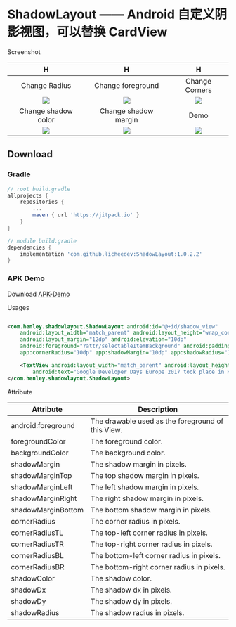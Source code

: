 # ShadowLayout —— Android 自定义阴影视图，可以替换 CardView

Screenshot

| H                                | H                                     | H                                 |
|:--------------------------------:|:-------------------------------------:|:---------------------------------:|
|Change Radius                     |Change foreground                      |Change Corners                     |
|![](/screenshot/shadow_radius.gif)|![](/screenshot/shadow_foreground.gif) |![](/screenshot/shadow_corners.gif)|
|Change shadow color               |Change shadow margin                   |Demo                               |
|![](/screenshot/shadow_color.gif) |![](/screenshot/shadow_margin_hide.gif)|![](/screenshot/shadow_demo.gif)   |

## Download ##

### Gradle ###

```gradle
// root build.gradle
allprojects {
    repositories {
        ...
        maven { url 'https://jitpack.io' }
    }
}

// module build.gradle
dependencies {
    implementation 'com.github.licheedev:ShadowLayout:1.0.2.2'
}
```

### APK Demo ###

Download [APK-Demo](https://github.com/HenleyLee/ShadowLayout/raw/master/app/app-release.apk)

Usages

```xml

<com.henley.shadowlayout.ShadowLayout android:id="@+id/shadow_view"
    android:layout_width="match_parent" android:layout_height="wrap_content"
    android:layout_margin="12dp" android:elevation="10dp"
    android:foreground="?attr/selectableItemBackground" android:padding="10dp"
    app:cornerRadius="10dp" app:shadowMargin="10dp" app:shadowRadius="10dp">

    <TextView android:layout_width="match_parent" android:layout_height="wrap_content"
        android:text="Google Developer Days Europe 2017 took place in Krakow, Poland. In this playlist, you can find all the recorded sessions from the event, across all tracks (Develop on Mobile, Mobile Web, Beyond Mobile, and Android)." />
</com.henley.shadowlayout.ShadowLayout>
```

Attribute

| Attribute          | Description                                       |
|--------------------|---------------------------------------------------|
| android:foreground | The drawable used as the foreground of this View. |
| foregroundColor    | The foreground color.                             |
| backgroundColor    | The background color.                             |
| shadowMargin       | The shadow margin in pixels.                      |
| shadowMarginTop    | The top shadow margin in pixels.                  |
| shadowMarginLeft   | The left shadow margin in pixels.                 |
| shadowMarginRight  | The right shadow margin in pixels.                |
| shadowMarginBottom | The bottom shadow margin in pixels.               |
| cornerRadius       | The corner radius in pixels.                      |
| cornerRadiusTL     | The top-left corner radius in pixels.             |
| cornerRadiusTR     | The top-right corner radius in pixels.            |
| cornerRadiusBL     | The bottom-left corner radius in pixels.          |
| cornerRadiusBR     | The bottom-right corner radius in pixels.         |
| shadowColor        | The shadow color.                                 |
| shadowDx           | The shadow dx in pixels.                          |
| shadowDy           | The shadow dy in pixels.                          |
| shadowRadius       | The shadow radius in pixels.                      |

